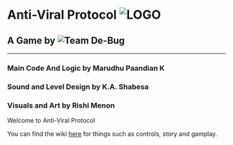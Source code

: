 # Anti-Viral Protocol ![LOGO](https://i.imgur.com/TupVtfV.png)
## A Game by ![Team De-Bug](https://i.imgur.com/C3eA4g8.png)
***
### Main Code And Logic by Marudhu Paandian K
### Sound and Level Design by K.A. Shabesa
### Visuals and Art by Rishi Menon

Welcome to Anti-Viral Protocol

You can find the wiki [here](https://github.com/RishiMenon2004/Anti-Viral-Protocol/wiki) for things such as controls, story and gamplay.
